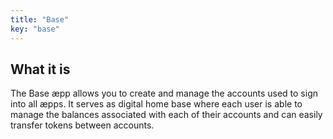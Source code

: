 ```yaml
---
title: "Base"
key: "base"
---
```


## What it is

The Base æpp allows you to create and manage the accounts used to sign into all æpps. It serves as digital home base where each user is able to manage the balances associated with each of their accounts and can easily transfer tokens between accounts.
